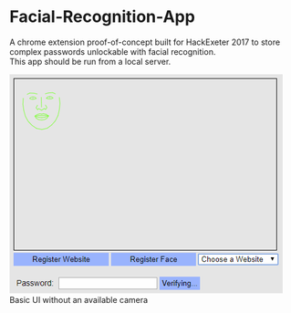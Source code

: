 # Facial-Recognition-App
A chrome extension proof-of-concept built for HackExeter 2017 to store complex passwords unlockable with facial recognition. <br />
This app should be run from a local server.

![Screenshot](screenshot.png?raw=true "UI") <br/>
Basic UI without an available camera
